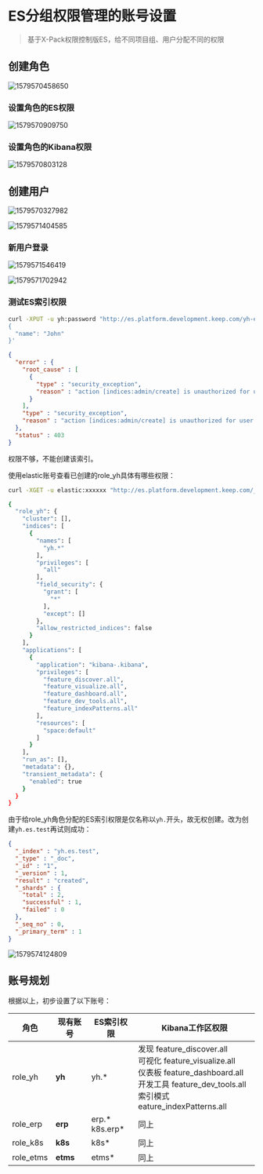 # ES分组权限管理的账号设置

> 基于X-Pack权限控制版ES，给不同项目组、用户分配不同的权限



## 创建角色

![1579570458650](es-account-manage.assets/1579570458650.png)



### 设置角色的ES权限

![1579570909750](es-account-manage.assets/1579570909750.png)



### 设置角色的Kibana权限

![1579570803128](es-account-manage.assets/1579570803128.png)



## 创建用户

![1579570327982](es-account-manage.assets/1579570327982.png)



![1579571404585](es-account-manage.assets/1579571404585.png)



### 新用户登录

![1579571546419](es-account-manage.assets/1579571546419.png)



![1579571702942](es-account-manage.assets/1579571702942.png)



### 测试ES索引权限

```sh
curl -XPUT -u yh:password "http://es.platform.development.keep.com/yh-es-privilege-test/_doc/1?pretty" -H 'Content-Type: application/json' -d '
{
  "name": "John"
}'
```

```json
{
  "error" : {
    "root_cause" : [
      {
        "type" : "security_exception",
        "reason" : "action [indices:admin/create] is unauthorized for user [yh]"
      }
    ],
    "type" : "security_exception",
    "reason" : "action [indices:admin/create] is unauthorized for user [yh]"
  },
  "status" : 403
}
```

权限不够，不能创建该索引。



使用elastic账号查看已创建的role_yh具体有哪些权限：

```sh
curl -XGET -u elastic:xxxxxx "http://es.platform.development.keep.com/_xpack/security/role/role_yh"
```

```sh
{
  "role_yh": {
    "cluster": [],
    "indices": [
      {
        "names": [
          "yh.*"
        ],
        "privileges": [
          "all"
        ],
        "field_security": {
          "grant": [
            "*"
          ],
          "except": []
        },
        "allow_restricted_indices": false
      }
    ],
    "applications": [
      {
        "application": "kibana-.kibana",
        "privileges": [
          "feature_discover.all",
          "feature_visualize.all",
          "feature_dashboard.all",
          "feature_dev_tools.all",
          "feature_indexPatterns.all"
        ],
        "resources": [
          "space:default"
        ]
      }
    ],
    "run_as": [],
    "metadata": {},
    "transient_metadata": {
      "enabled": true
    }
  }
}
```



由于给role_yh角色分配的ES索引权限是仅名称以`yh.`开头，故无权创建。改为创建`yh.es.test`再试则成功：

```json
{
  "_index" : "yh.es.test",
  "_type" : "_doc",
  "_id" : "1",
  "_version" : 1,
  "result" : "created",
  "_shards" : {
    "total" : 2,
    "successful" : 1,
    "failed" : 0
  },
  "_seq_no" : 0,
  "_primary_term" : 1
}
```

![1579574124809](es-account-manage.assets/1579574124809.png)



## 账号规划

根据以上，初步设置了以下账号：

| 角色 | 现有账号 | ES索引权限         | Kibana工作区权限                                             |
| ---- | ------------------- | ------------------------------------------------------------ | ------------------------------------------------------------ |
| role_yh | **yh** | yh.*                | 发现  feature_discover.all<br/>可视化  feature_visualize.all<br/>仪表板  feature_dashboard.all<br/>开发工具  feature_dev_tools.all<br/>索引模式  eature_indexPatterns.all |
| role_erp | **erp** | erp.*<br>k8s.erp\* | 同上 |
| role_k8s | **k8s** | k8s* | 同上 |
| role_etms | **etms** | etms* | 同上 |

